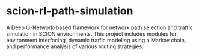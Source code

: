 # scion-rl-path-simulation
A Deep Q-Network-based framework for network path selection and traffic simulation in SCION environments. This project includes modules for environment interfacing, dynamic traffic modeling using a Markov chain, and performance analysis of various routing strategies.
